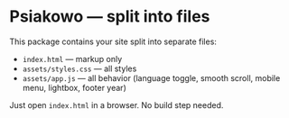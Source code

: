 # Psiakowo — split into files

This package contains your site split into separate files:

- `index.html` — markup only
- `assets/styles.css` — all styles
- `assets/app.js` — all behavior (language toggle, smooth scroll, mobile menu, lightbox, footer year)

Just open `index.html` in a browser. No build step needed.
